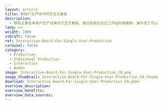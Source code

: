 ```yaml
---
layout: article
title: 单用户生产线中的交互式看板
description: 
  - 模板主要在单用户生产线用作交互式看板。通过安装在对应工作站的触摸屏，操作员工可以上报故障、让组装线暂停工作、同时还可以了解到某一订单还有多少部件需要完成。这一看板可以放在其他地方的中心位置，以监测订单信息，优化生产。这样一来，获取生产数据就非常容易。
lang: cn
weight: 1000
isDraft: false
ref: Interactive-Board-For-Single-User-Production
carousel: false
category:
  - Production
  - Individual Production
  - Interaction
  - Andon
image: Interactive-Board-For-Single-User-Production_CN.png
image_thumbnail: Interactive-Board-For-Single-User-Production_CN_thumbnail.png
download: Interactive-Board-For-Single-User-Production_CN.pbmx
overview_description:
overview_benefits:
overview_data_sources:
---
```

